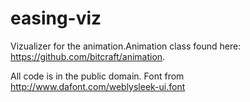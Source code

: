 # easing-viz
Vizualizer for the animation.Animation class found here: https://github.com/bitcraft/animation.

All code is in the public domain.
Font from http://www.dafont.com/weblysleek-ui.font
